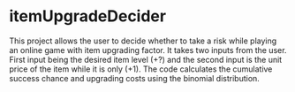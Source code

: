 # itemUpgradeDecider
This project allows the user to decide whether to take a risk while playing an online game with item upgrading factor.
It takes two inputs from the user. First input being the desired item level (+?) and the second input is the unit price of the item
while it is only (+1). The code calculates the cumulative success chance and upgrading costs using the binomial distribution.
